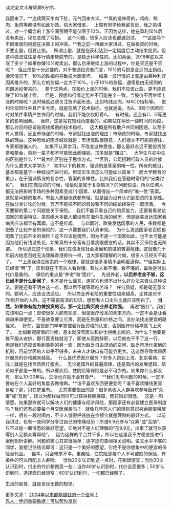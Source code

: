 *读完全文大概需要8分钟。*  
  
  
我回来了。**连续两天牛肉下肚，元气回来大半。**真的挺神奇的，鸡肉、鸭肉、鱼肉等都没有如此功效。供大家借鉴。
 
上周有同学给我留言说，我之前讲过，对一个概念的上涨空间预期不能仅限于10%。正因为这样，她在盈利10%后没有卖出，现在变成了亏损。
 
这个问题，很多人应该也都遇到过。
 
**这是两个不同维度的问题在决策上的冲突。**我之前一再跟大家讲过，在做投资的时候，不要止盈，但要止损。
 
所谓止盈，就是在获利达到一定幅度后主动结束投资。但这种做法往往是与行情走势脱节的，是缺乏科学性的。比如黄金，2018年底以来涨了多少？如果你赚10%就卖出，那么后来继续上涨的过程中，你是买还是不买呢？
 
但止损是十分必要的，对于普通投资者而言，10%的亏损是合适的止损线。通常情况下，10%的跌幅将导致技术面变坏。
 
如果一波行情的上涨是由某种利好因素推升的，那么它的涨幅一定大于10%。小于10%的涨幅，通常是由无规则的布朗运动带来的。
 
基于这两点，在股价上涨的时候，我们不应该止盈，更不应该赚了10%就止盈。
 
但是，预想和行情走势并不可能完全一致。当股价不再继续上涨的时候呢？这时候就必须关注技术面形态。比如均线走向，MACD指标等。
 
盈利全部回吐并且产生亏损，就是忽略了技术指标。也就是说，当A、B两个因素同时对某件事情产生作用的时候，我们不能仅仅盯着A。
 
有时候，还会有C、D等更多的影响因素。
 
当然，这是站在短线角度看的。如果站在稍长一些时间的角度，那么对应的应该是周线级别的技术指标。
 
这大概是所有散户共同的困惑。以至于有人觉得，反正市场涨的时候，专家就找出涨的理由；市场跌的时候，专家就找出跌的理由。这种思维的隐含结论就是：市场涨跌很随意，人们根本不可能把握住，专家都是骗人的。
 
如果不认真学习，不改变这种思维，那么最好永远不要投资股票和基金，否则一辈子都不可能因此而赚钱，顶多就是“赚过”。
 
大学生与初中生的区别是什么？**最大的区别在于思维方式。**否则，公司招聘行政人员的时候为什么要求大学学历？
 
初中以下的教育，强调的是答案的唯一性。所有的题目，基本都是基于一种假设而进行的。但现实生活怎么可能如此简单？
 
而大学教育的重点，在于强调情况的复杂性，答案的多样性。比如我们在答题时常用的“分类讨论”。
 
我们在做投资的时候，恰恰就是属于复杂情况下的问题假设。所以任何人都无法把影响市场的多种因素变成1个因素，从而得出一个简单的“唯一性”答案。
 
这就是问题的根本。有些人质疑涨跌都有理，就是因为没有认识到投资的复杂性。在做分类讨论的时候，万万不能把不同的假设和不同的结论掺杂在一起混淆。
 
今天要聊的第二个问题是关于保险。
 
我们不能只看自己的购买能力，还要看看发达国家的普遍特征。虽然绝大多数人都没有在海外生活的经历，但是欧美发达国家看病贵应该都早有耳闻，这不是传闻。
 
与此同时，欧美发达国家的人民，多数都是配备了比较齐全的保险的。这一点需要我们认真审视。
 
为什么发达国家老百姓都配备了比较齐全的保险？这不应该是偶然，因为不是一个国家如此。也不太可能是因为他们有钱没处花，如果真的十分富有且看病很便宜的话，其实不买保险也无所谓。
 
所以通过这个现象，我们应该发现社会发展和前进的普遍规律。这就像几十年前内地老百姓无法理解香港房价一样，当大家都理解的时候，很多人已经买不起了。
 
**上周我讲过政策的一个规律，那就是很多事情不会明着逼你。**但实际上已经很“明”了，区别就在于有些人看得懂，有些人看不懂。看不懂的，最后是付出代价最重的。
 
保险的重点是“养老”和“医疗”。
 
先说养老，**以后养老金不够，这已经不是什么新闻了**，也不是什么谣言，连官方也想不出什么好办法来否认这种说法。要是还看不明白这一点，那以后不就等着吃苦吗？
 
任何质疑，都是毫无意义的。聪明人，应该设法适应。
 
所以商业养老险的重要性越来越高，尤其是对于70后开始的人群。这不需要高深的知识，想想看人口出生比就应该明白了。
 
**当然，如果你有能力做投资的话，那一定比购买商业养老险强。**
 
再说“医疗”。我们应该明白一点：即使很多人颇有怨言，但是医疗改革的未来方向，一定不会是让看病越来越便宜。不是故意要让它贵，而是在质量和价格之间，没办法找出便宜的路径来。
 
好在，监管部门牢牢掌控着行医资格的认定，否则医疗价格早就飞上天了。
 
比如新冠疫情的时候，基本就没有医生和护士拒绝上岗的。为什么？他要是敢不服从安排，那行医资格就没了，即使从医院辞职，以后他也干不了这一行。
 
但是我们还应该看到事物的另一面：因为缺乏自由流动的空间，缺乏市场化报酬的机制，目前学医的人似乎不够多，未来人才缺口有可能会更大。这必然导致优质医疗服务的价格越来越高。
 
什么是优质医疗服务？好多人跑到上海、北京看病，实际上就是在找优质医疗服务。
 
无论是国外的普遍规律，还是国内的发展逻辑，结论似乎都是一样的。所以重疾险、住院险等保险是必不可少的。如果你什么都没有，那么10-20年后，生活也许就不会有尊严。
 
**我们思考问题的时候，一定不要站在个人喜好的角度去做推断。**谁不喜欢东西更便宜呢？谁不喜欢赚钱更容易呢？那，只在梦里有。
 
尤其需要指出的是：很多低收入人群喜欢参与医疗“众筹”或“互助”，误以为那样做同样可以获得巨额保障，而花销却很低。
 
这是一厢情愿。如果那样就可以解决人们的健康与经济风险，那国家还有必要建立医保制度吗？我们还有必要每个月交医保费吗？
 
就像几年前人们的理财意识被余额宝唤醒一样，很长一段时间内，不少人觉得把钱放在余额宝就是理财的最好方式。
 
以前我讲过，也有一些同学分享过自己的惨痛经历：所谓9.9元参与“众筹”或“互助”，只不过是一厢情愿的美好愿望，它绝对不是人们理解的“花9.9元，出事了就可以获得别人足额众筹帮助”。
 
因为这样的平台并不多，所以在这里我不方便直接进行案例剖析讲解。问题的核心其实很简单：逐字逐句查阅相关说明。语文水平不够的同学，直接记住结论即可：这只是一个美好的愿望，它绝不是你想象中的便宜的保险替代品。
 
侥幸，只会带来不幸。重疾险、住院险是每个人不可或缺的保险，有条件的可以再配上人寿险。
 
当你20岁认识到这一点时，花销很便宜；当你30岁认识到时，付出的代价稍微高一些；当你40岁认识到时，代价会高很多；50岁认识到时，选择面已经很窄；60岁认识到时，一切都已经晚了。
  
生活的智慧，就是发现无数的规律。
  
更多文章：
[2004年以来都能赚钱的一个信号！][2004]  
[先人一步的重要数据！可以帮你发财][Link 1]  
  

[2004]: http://mp.weixin.qq.com/s?__biz=MzU0NTkyOTAzMw==&mid=2247490728&idx=1&sn=1c53af449de9530f90c390f89d1b3128&chksm=fb643e8ecc13b7989f14be0a5586bc6bfd10a5874a0e2f0c5983f40e5f9e01eb145644e24552&scene=21#wechat_redirect
[Link 1]: http://mp.weixin.qq.com/s?__biz=MzU0NTkyOTAzMw==&mid=2247490724&idx=1&sn=7d9d5844e75c105bed81f0947856e12d&chksm=fb643e82cc13b7941e133b09ac283864d818faec68eec1231f29cd2d426499892f0459ed9dbe&scene=21#wechat_redirect